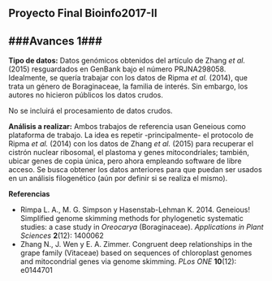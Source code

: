 ## Proyecto Final Bioinfo2017-II

###Avances 1###
---
**Tipo de datos:** Datos genómicos obtenidos del artículo de Zhang *et al.* (2015) resguardados en GenBank bajo el número PRJNA298058. 
Idealmente, se quería trabajar con los datos de Ripma *et al.* (2014), que trata un género de Boraginaceae, la familia de interés. Sin embargo, los autores no hicieron públicos los datos crudos. 

No se incluirá el procesamiento de datos crudos.

**Análisis a realizar:** Ambos trabajos de referencia usan Geneious como plataforma de trabajo. La idea es repetir  -principalmente- el protocolo de Ripma *et al.* (2014) con los datos de Zhang *et al.* (2015) para recuperar el cistrón nuclear ribosomal, el plastoma y genes mitocondriales; también, ubicar genes de copia única, pero ahora empleando software de libre acceso. Se busca obtener los datos anteriores para que puedan ser usados en un análisis filogenético (aún por definir si se realiza el mismo).



**Referencias**

+ Rimpa L. A., M. G. Simpson y Hasenstab-Lehman K. 2014. Geneious! Simplified genome skimming methods for phylogenetic systematic studies: a case study in *Oreocarya* (Boraginaceae). _Applications in Plant Sciences_ **2**(12): 1400062
+ Zhang N., J. Wen y E. A. Zimmer. Congruent deep relationships in the grape family (Vitaceae) based on sequences of chloroplast genomes and mitocondrial genes via genome skimming.  _PLos_ _ONE_  **10**(12): e0144701